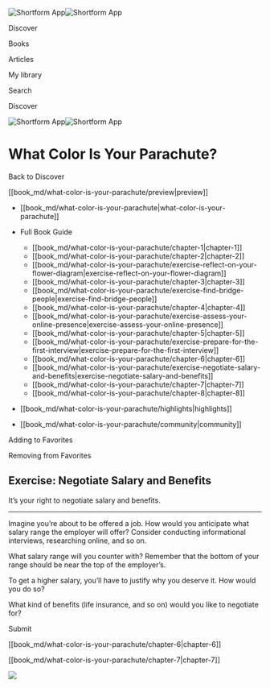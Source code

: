 ![Shortform App](/img/logo.36a2399e.svg)![Shortform App](/img/logo-dark.70c1b072.svg)

Discover

Books

Articles

My library

Search

Discover

![Shortform App](/img/logo.36a2399e.svg)![Shortform App](/img/logo-dark.70c1b072.svg)

# What Color Is Your Parachute?

Back to Discover

[[book_md/what-color-is-your-parachute/preview|preview]]

  * [[book_md/what-color-is-your-parachute|what-color-is-your-parachute]]
  * Full Book Guide

    * [[book_md/what-color-is-your-parachute/chapter-1|chapter-1]]
    * [[book_md/what-color-is-your-parachute/chapter-2|chapter-2]]
    * [[book_md/what-color-is-your-parachute/exercise-reflect-on-your-flower-diagram|exercise-reflect-on-your-flower-diagram]]
    * [[book_md/what-color-is-your-parachute/chapter-3|chapter-3]]
    * [[book_md/what-color-is-your-parachute/exercise-find-bridge-people|exercise-find-bridge-people]]
    * [[book_md/what-color-is-your-parachute/chapter-4|chapter-4]]
    * [[book_md/what-color-is-your-parachute/exercise-assess-your-online-presence|exercise-assess-your-online-presence]]
    * [[book_md/what-color-is-your-parachute/chapter-5|chapter-5]]
    * [[book_md/what-color-is-your-parachute/exercise-prepare-for-the-first-interview|exercise-prepare-for-the-first-interview]]
    * [[book_md/what-color-is-your-parachute/chapter-6|chapter-6]]
    * [[book_md/what-color-is-your-parachute/exercise-negotiate-salary-and-benefits|exercise-negotiate-salary-and-benefits]]
    * [[book_md/what-color-is-your-parachute/chapter-7|chapter-7]]
    * [[book_md/what-color-is-your-parachute/chapter-8|chapter-8]]
  * [[book_md/what-color-is-your-parachute/highlights|highlights]]
  * [[book_md/what-color-is-your-parachute/community|community]]



Adding to Favorites 

Removing from Favorites 

## Exercise: Negotiate Salary and Benefits

It’s your right to negotiate salary and benefits.

* * *

Imagine you’re about to be offered a job. How would you anticipate what salary range the employer will offer? Consider conducting informational interviews, researching online, and so on.

What salary range will you counter with? Remember that the bottom of your range should be near the top of the employer’s.

To get a higher salary, you’ll have to justify why you deserve it. How would you do so?

What kind of benefits (life insurance, and so on) would you like to negotiate for?

Submit 

[[book_md/what-color-is-your-parachute/chapter-6|chapter-6]]

[[book_md/what-color-is-your-parachute/chapter-7|chapter-7]]

![](https://bat.bing.com/action/0?ti=56018282&Ver=2&mid=8f1baec5-cb41-48b1-b593-ee92a569d3c5&sid=72e6e650642c11eeb2dd2161d176fe8d&vid=72e70890642c11eeb72d79fe7b6df2c6&vids=0&msclkid=N&pi=0&lg=en-US&sw=800&sh=600&sc=24&nwd=1&tl=Shortform%20%7C%20Book&p=https%3A%2F%2Fwww.shortform.com%2Fapp%2Fbook%2Fwhat-color-is-your-parachute%2Fexercise-negotiate-salary-and-benefits&r=&lt=982&evt=pageLoad&sv=1&rn=378582)
